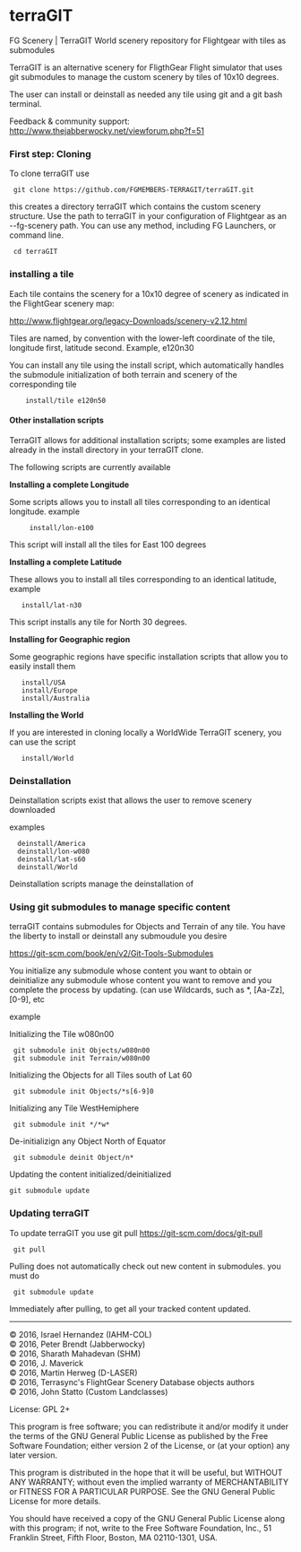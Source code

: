 # terraGIT
FG Scenery | TerraGIT World scenery repository for Flightgear with tiles as submodules


TerraGIT is an alternative scenery for FligthGear Flight simulator that uses git submodules to manage the custom
scenery by tiles of 10x10 degrees. 

The user can install or deinstall as needed any tile using git and a git bash terminal.

Feedback & community support:
http://www.thejabberwocky.net/viewforum.php?f=51


### First step: Cloning

To clone terraGIT use 

     git clone https://github.com/FGMEMBERS-TERRAGIT/terraGIT.git
    
this creates a directory terraGIT which contains the custom scenery structure. Use the path to terraGIT in your
configuration of Flightgear as an --fg-scenery path. You can use any method, including FG Launchers, or 
command line.

     cd terraGIT

### installing a tile

Each tile contains the scenery for a 10x10 degree of scenery as indicated in the FlightGear scenery map:

http://www.flightgear.org/legacy-Downloads/scenery-v2.12.html

Tiles are named, by convention with the lower-left coordinate of the tile, longitude first, latitude second. Example, e120n30

You can install any tile using the install script, which automatically handles the submodule initialization of both
terrain and scenery of the corresponding tile

        
        install/tile e120n50
        

#### Other installation scripts

TerraGIT allows for additional installation scripts; some examples are listed already in the install directory in your
terraGIT clone.

The following scripts are currently available


**Installing a complete Longitude**


Some scripts allows you to install all tiles corresponding to an identical longitude. example

         install/lon-e100
         
This script will install all the tiles for East 100 degrees

**Installing a complete Latitude**

These allows you to install all tiles corresponding to an identical latitude, example

       install/lat-n30
       
This script installs any tile for North 30 degrees.

**Installing for Geographic region**

Some geographic regions have specific installation scripts that allow you to easily install them 

       install/USA
       install/Europe
       install/Australia
       
**Installing the World**

If you are interested in cloning locally a WorldWide TerraGIT scenery, you can use the script

       install/World
       
### Deinstallation

Deinstallation scripts exist that allows the user to remove scenery downloaded

examples


      deinstall/America
      deinstall/lon-w080
      deinstall/lat-s60
      deinstall/World
      

Deinstallation scripts manage the deinstallation of 

### Using git submodules to manage specific content

terraGIT contains submodules for Objects and Terrain of any tile. You have the liberty to install or deinstall any
submoudule you desire

https://git-scm.com/book/en/v2/Git-Tools-Submodules

You initialize any submodule whose content you want to obtain or deinitialize any submodule whose content you want to remove
and you complete the process by updating. (can use Wildcards, such as *, [Aa-Zz], [0-9], etc

example


Initializing the Tile w080n00

     git submodule init Objects/w080n00
     git submodule init Terrain/w080n00

Initializing the Objects for all Tiles south of Lat 60

     git submodule init Objects/*s[6-9]0
     
Initializing any Tile WestHemiphere

     git submodule init */*w*
     
De-initializign any Object North of Equator

     git submodule deinit Object/n*
     
Updating the content initialized/deinitialized

    git submodule update
     


### Updating terraGIT

To update terraGIT you use git pull
https://git-scm.com/docs/git-pull

     git pull
     
Pulling does not automatically check out new content in submodules. you must do

     git submodule update
     
     
Immediately after pulling, to get all your tracked content updated.

****

:copyright: 2016, Israel Hernandez (IAHM-COL) <br>
:copyright: 2016, Peter Brendt (Jabberwocky)  <br>
:copyright: 2016, Sharath Mahadevan (SHM)<br>
:copyright: 2016, J. Maverick<br>
:copyright: 2016, Martin Herweg (D-LASER)<br>
:copyright: 2016, Terrasync's FlightGear Scenery Database objects authors <br>
:copyright: 2016, John Statto (Custom Landclasses)

License: GPL 2+

This program is free software; you can redistribute it and/or
modify it under the terms of the GNU General Public License
as published by the Free Software Foundation; either version 2
of the License, or (at your option) any later version.

This program is distributed in the hope that it will be useful,
but WITHOUT ANY WARRANTY; without even the implied warranty of
MERCHANTABILITY or FITNESS FOR A PARTICULAR PURPOSE.  See the
GNU General Public License for more details.

You should have received a copy of the GNU General Public License
along with this program; if not, write to the Free Software
Foundation, Inc., 51 Franklin Street, Fifth Floor, Boston, MA  02110-1301, USA.



 








